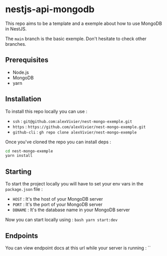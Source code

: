 # nestjs-api-mongodb

This repo aims to be a template and a exemple about how to use MongoDB in NestJS.

The `main` branch is the basic exemple. Don't hesitate to check other branches.

## Prerequisites

- Node.js
- MongoDB
- yarn

## Installation

To install this repo locally you can use :
- `ssh` : `git@github.com:alexVivier/nest-mongo-exemple.git`
- `https` : `https://github.com/alexVivier/nest-mongo-exemple.git`
- `github-cli` : `gh repo clone alexVivier/nest-mongo-exemple`

Once you've cloned the repo you can install deps :

````bash
cd nest-mongo-exemple
yarn install
````

## Starting

To start the project locally you will have to set your env vars in the `package.json` file :
- `HOST` : It's the host of your MongoDB server
- `PORT` : It's the port of your MongoDB server
- `DBNAME` : It's the database name in your MongoDB server

Now you can start locally using :
``bash
yarn start:dev
``

## Endpoints

You can view endpoint docs at this url while your server is running : ``